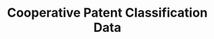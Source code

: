 ---
layout: default
bigquery: https://console.cloud.google.com/bigquery?p=patents-public-data&d=cpc&page=dataset
citation: '“Cooperative Patent Classification” by the EPO and USPTO, for public use. '
contributors: EPO, USPTO
cost: None
description: Cooperative Patent Classification Data contains the scheme and definitions
  of the Cooperative Patent Classification system for classifying patent documents.
  The CPC is the result of a partnership between the EPO and the USPTO in their joint
  effort to develop a common, internationally compatible classification system for
  technical documents, in particular patent publications, which will be used by both
  offices in the patent granting process
documentation: https://www.cooperativepatentclassification.org/cpcSchemeAndDefinitions
last_edit: Mon, 04 Apr 2022 19:07:06 GMT
location: https://www.cooperativepatentclassification.org/index
maintained_by: USPTO, EPO
schema_fields: '[''children'', ''status'', ''informative_references'', ''parents'',
  ''applicationReferences'', ''child_groups'', ''definition'', ''title_full'', ''additional_only'',
  ''date_revised'', ''dateRevised'', ''not_allocatable'', ''glossary'', ''synonyms'',
  ''residualReferences'', ''residual_references'', ''breakdownCode'', ''title_part'',
  ''notAllocatable'', ''ipcConcordant'', ''limiting_references'', ''sizeCache'', ''breakdown_code'',
  ''childGroups'', ''level'', ''symbol'', ''informativeReferences'', ''ipc_concordant'',
  ''titleFull'', ''titlePart'', ''limitingReferences'', ''application_references'']'
shortname: cooperative_patent_classification
tags:
- patents
- science
title: Cooperative Patent Classification Data
uuid: 984374a7-16e9-4b35-9445-458daceb01bf
---